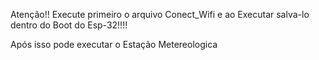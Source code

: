 Atenção!!
Execute primeiro o arquivo Conect_Wifi e ao Executar salva-lo dentro do Boot do Esp-32!!!!

Após isso pode executar o Estação Metereologica
